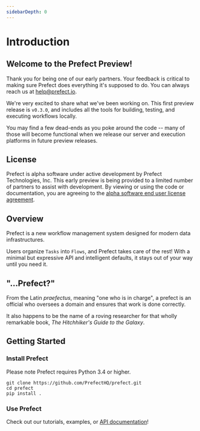 ```yaml
---
sidebarDepth: 0
---
```


# Introduction

## Welcome to the Prefect Preview!

Thank you for being one of our early partners. Your feedback is critical to making sure Prefect does everything it's supposed to do. You can always reach us at [help@prefect.io]().

We're very excited to share what we've been working on. This first preview release is `v0.3.0`, and includes all the tools for building, testing, and executing workflows locally.

You may find a few dead-ends as you poke around the code -- many of those will become functional when we release our server and execution platforms in future preview releases.

## License

Prefect is alpha software under active development by Prefect Technologies, Inc. This early preview is being provided to a limited number of partners to assist with development. By viewing or using the code or documentation, you are agreeing to the [alpha software end user license agreement](/license.html).

## Overview

Prefect is a new workflow management system designed for modern data infrastructures.

Users organize `Tasks` into `Flows`, and Prefect takes care of the rest! With a minimal but expressive API and intelligent defaults, it stays out of your way until you need it.

## "...Prefect?"

From the Latin *praefectus*, meaning "one who is in charge", a prefect is an official who oversees a domain and ensures that work is done correctly.

It also happens to be the name of a roving researcher for that wholly remarkable book, *The Hitchhiker's Guide to the Galaxy*.

## Getting Started

### Install Prefect
Please note Prefect requires Python 3.4 or higher.

```
git clone https://github.com/PrefectHQ/prefect.git
cd prefect
pip install .
```

### Use Prefect
Check out our tutorials, examples, or [API documentation](api/)!
